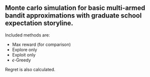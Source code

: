 ## Monte carlo simulation for basic multi-armed bandit approximations with graduate school expectation storyline.

Included methods are:

 - Max reward (for comparison)
 - Explore only
 - Exploit only
 - $\epsilon$-Greedy

Regret is also calculated.
